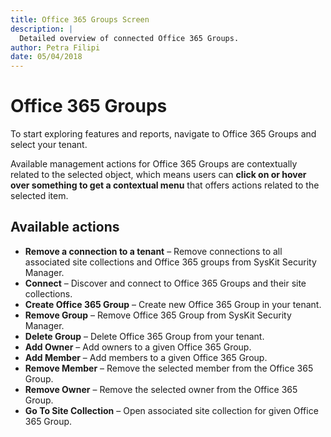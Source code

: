 ```yaml
---
title: Office 365 Groups Screen
description: |
  Detailed overview of connected Office 365 Groups.
author: Petra Filipi
date: 05/04/2018
---
```


# Office 365 Groups

To start exploring features and reports, navigate to Office 365 Groups and select your tenant.

Available management actions for Office 365 Groups are contextually related to the selected object, which means users can **click on or hover over something to get a contextual menu** that offers actions related to the selected item.

## Available actions

* **Remove a connection to a tenant** – Remove connections to all associated site collections and Office 365 groups from SysKit Security Manager.
* **Connect** – Discover and connect to Office 365 Groups and their site collections.
* **Create Office 365 Group** – Create new Office 365 Group in your tenant.
* **Remove Group** – Remove Office 365 Group from SysKit Security Manager.
* **Delete Group** – Delete Office 365 Group from your tenant.
* **Add Owner** – Add owners to a given Office 365 Group.
* **Add Member** – Add members to a given Office 365 Group.
* **Remove Member** – Remove the selected member from the Office 365 Group.
* **Remove Owner** – Remove the selected owner from the Office 365 Group.
* **Go To Site Collection** – Open associated site collection for given Office 365 Group.

